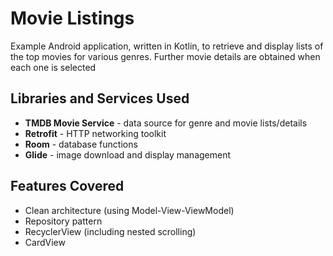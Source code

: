 # Movie Listings

Example Android application, written in Kotlin, to retrieve and display lists of the top movies for various genres. Further movie details are obtained when each one is selected

## Libraries and Services Used
* **TMDB Movie Service** - data source for genre and movie lists/details
* **Retrofit** - HTTP networking toolkit
* **Room** - database functions
* **Glide** - image download and display management

## Features Covered
* Clean architecture (using Model-View-ViewModel)
* Repository pattern
* RecyclerView (including nested scrolling)
* CardView

